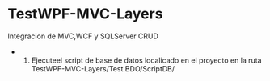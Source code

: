# TestWPF-MVC-Layers
 Integracion de MVC,WCF y SQLServer CRUD
 
 * 1. Ejecuteel script de base de datos localicado en el proyecto en la ruta TestWPF-MVC-Layers/Test.BDO/ScriptDB/ 
